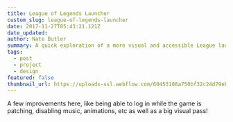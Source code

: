```yaml
---
title: League of Legends Launcher
custom_slug: league-of-legends-launcher
date: 2017-11-27T05:43:21.121Z
date_updated:
author: Nate Butler
summary: A quick exploration of a more visual and accessible League launcher.
tags:
  - post
  - project
  - design
featured: false
thumbnail_url: https://uploads-ssl.webflow.com/60453108a750bf32c24d79eb/604bb2aa65053b8df597914e_client-launcher-real-pixels.png
---
```


<p>A few improvements here, like being able to log in while the game is patching, disabling music, animations, etc as well as a big visual pass!</p>

<section class="post-images">
  <img src="https://uploads-ssl.webflow.com/60453108a750bf32c24d79eb/604bb2a9704862b3b7e3e5c8_client-launcher-dribbble-preview.png" alt="">
  <img src="https://uploads-ssl.webflow.com/60453108a750bf32c24d79eb/604bb2aa65053b8df597914e_client-launcher-real-pixels.png" alt="">
  <img src="https://uploads-ssl.webflow.com/60453108a750bf32c24d79eb/604bb2aac64ea24338ffa728_real-pixels.jpg" alt="">
</section>
